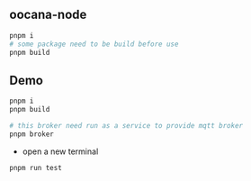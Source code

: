 ## oocana-node

```bash
pnpm i
# some package need to be build before use
pnpm build
```

## Demo

```bash
pnpm i
pnpm build
```

```bash
# this broker need run as a service to provide mqtt broker
pnpm broker
```

- open a new terminal

```bash
pnpm run test
```
